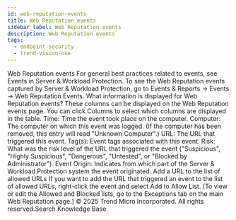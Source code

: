 ```yaml
---
id: web-reputation-events
title: Web Reputation events
sidebar_label: Web Reputation events
description: Web Reputation events
tags:
  - endpoint-security
  - trend-vision-one
---
```


 Web Reputation events For general best practices related to events, see Events in Server & Workload Protection. To see the Web Reputation events captured by Server & Workload Protection, go to Events & Reports → Events → Web Reputation Events. What information is displayed for Web Reputation events? These columns can be displayed on the Web Reputation events page. You can click Columns to select which columns are displayed in the table. Time: Time the event took place on the computer. Computer: The computer on which this event was logged. (If the computer has been removed, this entry will read "Unknown Computer".) URL: The URL that triggered this event. Tag(s): Event tags associated with this event. Risk: What was the risk level of the URL that triggered the event ("Suspicious", "Highly Suspicious", "Dangerous", "Untested", or "Blocked by Administrator"). Event Origin: Indicates from which part of the Server & Workload Protection system the event originated. Add a URL to the list of allowed URLs If you want to add the URL that triggered an event to the list of allowed URLs, right-click the event and select Add to Allow List. (To view or edit the Allowed and Blocked lists, go to the Exceptions tab on the main Web Reputation page.) © 2025 Trend Micro Incorporated. All rights reserved.Search Knowledge Base